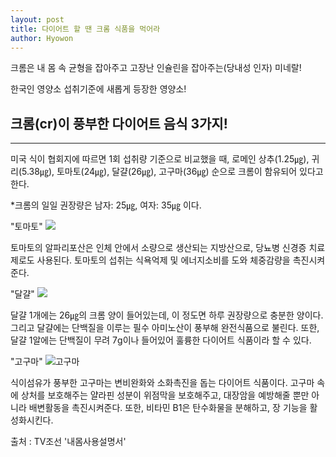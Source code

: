 ```yaml
---
layout: post
title: 다이어트 할 땐 크롬 식품을 먹어라
author: Hyowon
---
```


크롬은 내 몸 속 균형을 잡아주고 고장난 인슐린을 잡아주는(당내성 인자) 미네랄! 

한국인 영양소 섭취기준에 새롭게 등장한 영양소!

## 크롬(cr)이 풍부한 다이어트 음식 3가지! 
-----

미국 식이 협회지에 따르면 1회 섭취량 기준으로 비교했을 때, 로메인 상추(1.25㎍), 귀리(5.38㎍), 토마토(24㎍), 달걀(26㎍), 고구마(36㎍) 순으로 크롬이 함유되어 있다고 한다.

*크롬의 일일 권장량은 남자: 25㎍, 여자: 35㎍ 이다.

"토마토"
![](https://vignette.wikia.nocookie.net/captainplums/images/a/a2/Tomato.jpg/revision/latest?cb=20150213181619)

토마토의 알파리포산은 인체 안에서 소량으로 생산되는 지방산으로, 당뇨병 신경증 치료제로도 사용된다.
토마토의 섭취는 식욕억제 및 에너지소비를 도와 체중감량을 촉진시켜준다.


"달걀"
![](https://dehayf5mhw1h7.cloudfront.net/wp-content/uploads/sites/533/2016/10/04100126/eggs.jpg)

달걀 1개에는 26㎍의 크롬 양이 들어있는데, 이 정도면 하루 권장량으로 충분한 양이다.
그리고 달걀에는 단백질을 이루는 필수 아미노산이 풍부해 완전식품으로 불린다.
또한, 달걀 1알에는 단백질이 무려 7g이나 들어있어 훌륭한 다이어트 식품이라 할 수 있다.


"고구마"
![고구마](https://www.thespruceeats.com/thmb/ucKWjx-83dGzhXqr0q27iOMV49s=/450x0/filters:no_upscale():max_bytes(150000):strip_icc()/sweetpotatoes_getty2400-56a4975c5f9b58b7d0d7b790.jpg)

식이섬유가 풍부한 고구마는 변비완화와 소화촉진을 돕는 다이어트 식품이다.
고구마 속에 상처를 보호해주는 얄라핀 성분이 위점막을 보호해주고,
대장암을 예방해줄 뿐만 아니라 배변활동을 촉진시켜준다.
또한, 비타민 B1은 탄수화물을 분해하고, 장 기능을 활성화시킨다.


출처 : TV조선 '내몸사용설명서'


